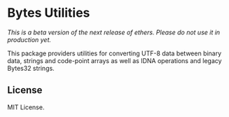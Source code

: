 Bytes Utilities
===============

*This is a beta version of the next release of ethers. Please do not use it in production yet.*

This package providers utilities for converting UTF-8 data between
binary data, strings and code-point arrays as well as IDNA operations
and legacy Bytes32 strings.

License
-------

MIT License.
